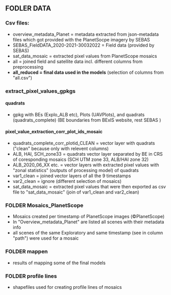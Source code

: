 ## FODLER DATA
### Csv files:
- overview_metadata_Planet = metadata extracted from json-metadata files which got provided with the PlanetSocpe imagery by SEBAS
- SEBAS_FieldDATA_2020-2021-30032022 = Field data (provided by SEBAS)
- sat_data_mosaic = extracted pixel values from PlanetScope mosaics
- all = joined field and satellite data incl. different columns from preprocessing 
- **all_reduced = final data used in the models** (selection of columns from "all.csv")

### extract_pixel_values_gpkgs
#### quadrats
- gpkg with BEs (Explo_ALB etc), Plots (UAVPlots), and quadrats (quadrats_complete) (BE boundaries from BExIS website, rest SEBAS )

#### pixel_value_extraction_corr_plot_ids_mosaic
- quadrats_complete_corr_plotid_CLEAN = vector layer with quadrats ("clean" because only with relevent columns)
- ALB, HAI, SCH_zone33 = quadrats vector layer separated by BE in CRS of coresponding mosaics (SCH UTM zone 33, ALB/HAI zone 32)
- ALB_2020_06_XX etc. = vector layers with extracted pixel values with "zonal statistics" (outputs of processing model) of quadrats
- var1_clean = joined vector layers of all the 9 timestamps 
- var2_clean = ignore (different selection of mosaics)
- sat_data_mosaic = extracted pixel values that were then exported as csv file to "sat_data_mosaic" (join of var1_clean and var2_clean)

### FOLDER Mosaics_PlanetScope
- Mosaics created per timestamp of PlanetScope images (©PlanetScope)
- In "Overview_metadata_Planet" are listed all scenes with their metadata info
- all scenes of the same Exploratory and same timestamp (see in column "path") were used for a mosaic

### FOLDER mappen
- results of mapping some of the final models

### FOLDER profile lines
- shapefiles used for creating profile lines of mosaics

